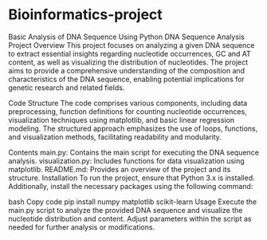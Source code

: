 # Bioinformatics-project
Basic Analysis of DNA Sequence Using Python
DNA Sequence Analysis Project
Overview
This project focuses on analyzing a given DNA sequence to extract essential insights regarding nucleotide occurrences, GC and AT content, as well as visualizing the distribution of nucleotides. The project aims to provide a comprehensive understanding of the composition and characteristics of the DNA sequence, enabling potential implications for genetic research and related fields.

Code Structure
The code comprises various components, including data preprocessing, function definitions for counting nucleotide occurrences, visualization techniques using matplotlib, and basic linear regression modeling. The structured approach emphasizes the use of loops, functions, and visualization methods, facilitating readability and modularity.

Contents
main.py: Contains the main script for executing the DNA sequence analysis.
visualization.py: Includes functions for data visualization using matplotlib.
README.md: Provides an overview of the project and its structure.
Installation
To run the project, ensure that Python 3.x is installed. Additionally, install the necessary packages using the following command:

bash
Copy code
pip install numpy matplotlib scikit-learn
Usage
Execute the main.py script to analyze the provided DNA sequence and visualize the nucleotide distribution and content. Adjust parameters within the script as needed for further analysis or modifications.

